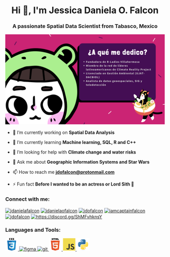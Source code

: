 <h1 align="center">Hi 👋, I'm Jessica Daniela O. Falcon</h1>
<h3 align="center">A passionate Spatial Data Scientist from Tabasco, Mexico</h3>

![alt text](https://github.com/jdanifalcon/jdanifalcon/blob/main/holis.png)

- 🔭 I’m currently working on **Spatial Data Analysis**

- 🌱 I’m currently learning **Machine learning, SQL, R and C++**

- 🤝 I’m looking for help with **Climate change and water risks**

- 💬 Ask me about **Geographic Information Systems and Star Wars**

- 📫 How to reach me **jdofalcon@protonmail.com**

- ⚡ Fun fact **Before I wanted to be an actress or Lord Sith 🌚**

<h3 align="left">Connect with me:</h3>
<p align="left">
<a href="https://twitter.com/jdofalcon" target="blank"><img align="center" src="https://raw.githubusercontent.com/rahuldkjain/github-profile-readme-generator/master/src/images/icons/Social/twitter.svg" alt="jdanielafalcon" height="30" width="40" /></a>
<a href="https://linkedin.com/in/jdanielaofalcon" target="blank"><img align="center" src="https://raw.githubusercontent.com/rahuldkjain/github-profile-readme-generator/master/src/images/icons/Social/linked-in-alt.svg" alt="jdanielaofalcon" height="30" width="40" /></a>
<a href="https://fb.com/jdofalcon" target="blank"><img align="center" src="https://raw.githubusercontent.com/rahuldkjain/github-profile-readme-generator/master/src/images/icons/Social/facebook.svg" alt="jdofalcon" height="30" width="40" /></a>
<a href="https://instagram.com/iamcaptainfalcon" target="blank"><img align="center" src="https://raw.githubusercontent.com/rahuldkjain/github-profile-readme-generator/master/src/images/icons/Social/instagram.svg" alt="iamcaptainfalcon" height="30" width="40" /></a>
<a href="https://www.behance.net/jdofalcon" target="blank"><img align="center" src="https://raw.githubusercontent.com/rahuldkjain/github-profile-readme-generator/master/src/images/icons/Social/behance.svg" alt="jdofalcon" height="30" width="40" /></a>
<a href="https://discord.gg/https://discord.gg/ShMFvhknsY" target="blank"><img align="center" src="https://raw.githubusercontent.com/rahuldkjain/github-profile-readme-generator/master/src/images/icons/Social/discord.svg" alt="https://discord.gg/ShMFvhknsY" height="30" width="40" /></a>
</p>

<h3 align="left">Languages and Tools:</h3>
<p align="left"> <a href="https://www.w3schools.com/css/" target="_blank"> <img src="https://raw.githubusercontent.com/devicons/devicon/master/icons/css3/css3-original-wordmark.svg" alt="css3" width="40" height="40"/> </a> <a href="https://www.figma.com/" target="_blank"> <img src="https://www.vectorlogo.zone/logos/figma/figma-icon.svg" alt="figma" width="40" height="40"/> </a> <a href="https://git-scm.com/" target="_blank"> <img src="https://www.vectorlogo.zone/logos/git-scm/git-scm-icon.svg" alt="git" width="40" height="40"/> </a> <a href="https://www.w3.org/html/" target="_blank"> <img src="https://raw.githubusercontent.com/devicons/devicon/master/icons/html5/html5-original-wordmark.svg" alt="html5" width="40" height="40"/> </a> <a href="https://developer.mozilla.org/en-US/docs/Web/JavaScript" target="_blank"> <img src="https://raw.githubusercontent.com/devicons/devicon/master/icons/javascript/javascript-original.svg" alt="javascript" width="40" height="40"/> </a> <a href="https://www.python.org" target="_blank"> <img src="https://raw.githubusercontent.com/devicons/devicon/master/icons/python/python-original.svg" alt="python" width="40" height="40"/> </a> </p>
